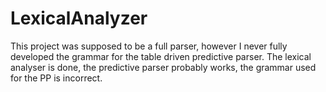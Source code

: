 # LexicalAnalyzer
This project was supposed to be a full parser, however I never fully developed the 
grammar for the table driven predictive parser. The lexical analyser is done, the predictive parser 
probably works, the grammar used for the PP is incorrect.
